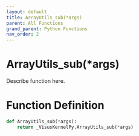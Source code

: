 ```yaml
---
layout: default
title: ArrayUtils_sub(*args)
parent: All Functions
grand_parent: Python Functions
nav_order: 2
---
```


# ArrayUtils_sub(*args)

Describe function here.

# Function Definition

```python
def ArrayUtils_sub(*args):
    return _VisusKernelPy.ArrayUtils_sub(*args)
```